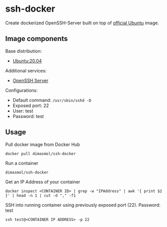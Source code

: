 # ssh-docker

Create dockerized OpenSSH-Server built on top of [official Ubuntu](https://registry.hub.docker.com/_/ubuntu/) image.  

## Image components

Base distribution:
* [Ubuntu:20.04](https://packages.ubuntu.com/focal/ubuntu-minimal)

Additional services:
* [OpenSSH Server](https://ubuntu.com/server/docs/service-openssh)

Configurations:
* Default command: `/usr/sbin/sshd -D`
* Exposed port: 22
* User: test
* Password: test

## Usage

Pull docker image from Docker Hub
```
docker pull dimasmol/ssh-docker
```
Run a container
```
dimasmol/ssh-docker
```
Get an IP Address of your container
```
docker inspect <CONTAINER ID> | grep -w "IPAddress" | awk '{ print $2 }' | head -n 1 | cut -d "," -f1
```
SSH into running container using previously exposed port (22). Password: test
```
ssh test@<CONTAINER IP ADDRESS> -p 22
```
